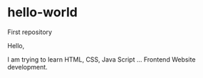 # hello-world
First repository

Hello,

I am trying to learn HTML, CSS, Java Script ... Frontend Website development. 
